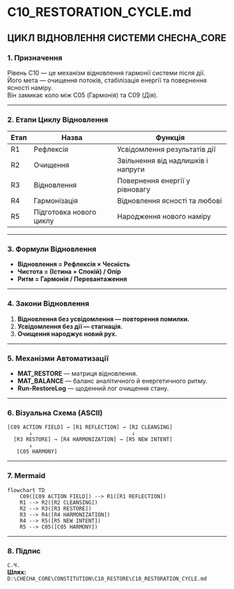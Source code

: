 # C10_RESTORATION_CYCLE.md
## ЦИКЛ ВІДНОВЛЕННЯ СИСТЕМИ CHECHA_CORE

### 1. Призначення
Рівень C10 — це механізм відновлення гармонії системи після дії.  
Його мета — очищення потоків, стабілізація енергії та повернення ясності наміру.  
Він замикає коло між C05 (Гармонія) та C09 (Дія).

---

### 2. Етапи Циклу Відновлення

| Етап | Назва | Функція |
|------|--------|----------|
| R1 | Рефлексія | Усвідомлення результатів дії |
| R2 | Очищення | Звільнення від надлишків і напруги |
| R3 | Відновлення | Повернення енергії у рівновагу |
| R4 | Гармонізація | Відновлення ясності та любові |
| R5 | Підготовка нового циклу | Народження нового наміру |

---

### 3. Формули Відновлення
- **Відновлення = Рефлексія × Чесність**  
- **Чистота = (Істина + Спокій) / Опір**  
- **Ритм = Гармонія / Перевантаження**

---

### 4. Закони Відновлення
1. **Відновлення без усвідомлення — повторення помилки.**  
2. **Усвідомлення без дії — стагнація.**  
3. **Очищення народжує новий рух.**

---

### 5. Механізми Автоматизації
- **MAT_RESTORE** — матриця відновлення.  
- **MAT_BALANCE** — баланс аналітичного й енергетичного ритму.  
- **Run-RestoreLog** — щоденний лог очищення стану.

---

### 6. Візуальна Схема (ASCII)
```
[C09 ACTION FIELD] → [R1 REFLECTION] → [R2 CLEANSING]
       ↓                                ↓
  [R3 RESTORE] → [R4 HARMONIZATION] → [R5 NEW INTENT]
       ↓
   [C05 HARMONY]
```

---

### 7. Mermaid
```mermaid
flowchart TD
    C09([C09 ACTION FIELD]) --> R1([R1 REFLECTION])
    R1 --> R2([R2 CLEANSING])
    R2 --> R3([R3 RESTORE])
    R3 --> R4([R4 HARMONIZATION])
    R4 --> R5([R5 NEW INTENT])
    R5 --> C05([C05 HARMONY])
```

---

### 8. Підпис
`С.Ч.`  
**Шлях:** `D:\CHECHA_CORE\CONSTITUTION\C10_RESTORE\C10_RESTORATION_CYCLE.md`
